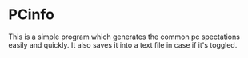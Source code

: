 PCinfo
======

This is a simple program which generates the common pc spectations easily and quickly. It also saves it into a text file in case if it's toggled. 
